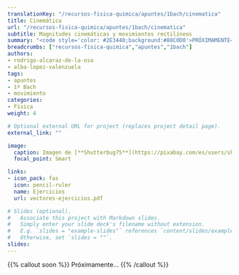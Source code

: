 ```yaml
---
translationKey: "/recursos-fisica-quimica/apuntes/1bach/cinematica"
title: Cinemática
url: "/recursos-fisica-quimica/apuntes/1bach/cinematica"
subtitle: Magnitudes cinemáticas y movimientos rectilíneos
summary: "<code style='color: #2E3440;background:#88C0D0'>PRÓXIMAMENTE</code><br>Magnitudes cinemáticas y movimientos rectilíneos."
breadcrumbs: ["recursos-fisica-quimica","apuntes","1bach"]
authors:
- rodrigo-alcaraz-de-la-osa
- alba-lopez-valenzuela
tags:
- apuntes
- 1º Bach
- movimiento
categories:
- Física
weight: 4

# Optional external URL for project (replaces project detail page).
external_link: ""

image:
  caption: Imagen de [**Shutterbug75**](https://pixabay.com/es/users/shutterbug75-2077322/) en [Pixabay](https://pixabay.com/es/)
  focal_point: Smart

links:
- icon_pack: fas
  icon: pencil-ruler
  name: Ejercicios
  url: vectores-ejercicios.pdf

# Slides (optional).
#   Associate this project with Markdown slides.
#   Simply enter your slide deck's filename without extension.
#   E.g. `slides = "example-slides"` references `content/slides/example-slides.md`.
#   Otherwise, set `slides = ""`.
slides:
---
```


{{% callout soon %}}
Próximamente...
{{% /callout %}}
